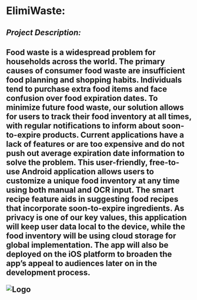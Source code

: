 <h1>ElimiWaste:</h1>

<h2><i>Project Description:</i><h2>
  
<p>Food waste is a widespread problem for households across the world. The primary causes of consumer food waste are insufficient food planning and shopping habits. Individuals tend to purchase extra food items and face confusion over food expiration dates. To minimize future food waste, our solution allows for users to track their food inventory at all times, with regular notifications to inform about soon-to-expire products. Current applications have a lack of features or are too expensive and do not push out average expiration date information to solve the problem. This user-friendly, free-to-use Android application allows users to customize a unique food inventory at any time using both manual and OCR input. The smart recipe feature aids in suggesting food recipes that incorporate soon-to-expire ingredients. As privacy is one of our key values, this application will keep user data local to the device, while the food inventory will be using cloud storage for global implementation. The app will also be deployed on the iOS platform to broaden the app’s appeal to audiences later on in the development process.</p>
  
![Logo](https://th.bing.com/th/id/R46de062edf087304ff8dbd5659dbbfd0?rik=VxzxYjeGUxT8Rg&riu=http%3a%2f%2fs1.ibtimes.com%2fsites%2fwww.ibtimes.com%2ffiles%2fstyles%2fembed%2fpublic%2f2014%2f03%2f04%2fworld-bank-food-infographic-2014-food-waste-statistics.jpg&ehk=dqIbYyAiyC8h%2fLb8go3ScauOlWs0RTFF3nz272PQoVI%3d&risl=&pid=ImgRaw)
